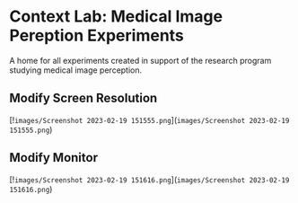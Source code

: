 # Context Lab: Medical Image Pereption Experiments

A home for all experiments created in support of the research program studying medical image perception.

## Modify Screen Resolution 
[!`images/Screenshot 2023-02-19 151555.png`](`images/Screenshot 2023-02-19 151555.png`)

## Modify Monitor
[!`images/Screenshot 2023-02-19 151616.png`](`images/Screenshot 2023-02-19 151616.png`)
